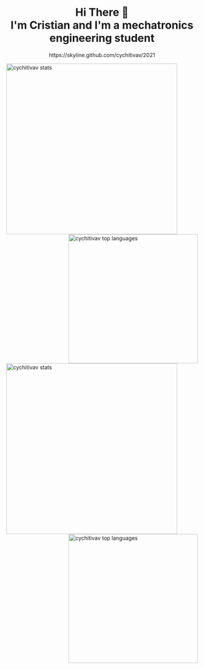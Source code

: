 <h1 align="center">
   Hi There 👋 <br> 
   I'm Cristian and I'm a mechatronics engineering student
</h1>

<p align="center">
   https://skyline.github.com/cychitivav/2021
</p>

<a href="#gh-dark-mode-only">
   <img align="left" src="https://github-readme-stats.vercel.app/api?username=cychitivav&show_icons=true&theme=github_dark" alt="cychitivav stats" width="450px"/>
   <img align="right" src="https://github-readme-stats.vercel.app/api/top-langs/?username=cychitivav&layout=compact&theme=github_dark&hide=jinja,Cmake" alt="cychitivav top languages" width="340px"/>
</a>
<a href="#gh-light-mode-only">
   <img align="left" src="https://github-readme-stats.vercel.app/api?username=cychitivav&show_icons=true" alt="cychitivav stats" width="450px"/>
   <img align="right" src="https://github-readme-stats.vercel.app/api/top-langs/?username=cychitivav&layout=compact&hide=jinja,CMake" alt="cychitivav top languages" width="340px"/>
</a>

<!--
**cychitivav/cychitivav** is a ✨ _special_ ✨ repository because its `README.md` (this file) appears on your GitHub profile.

Here are some ideas to get you started:
- 🔭 I’m currently working on design of control algorithm for a Stewart-Gough platform
- 🌱 I’m currently learning computer vision

<!--
- 👯 I’m looking to collaborate on ...
- 🤔 I’m looking for help with ...
- 💬 Ask me about ...
- 📫 How to reach me: ...
- 😄 Pronouns: ...
- ⚡ Fun fact: ...
-->
